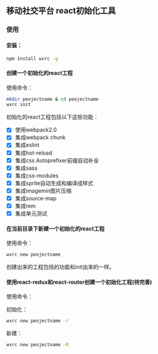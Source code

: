 ## 移动社交平台 react初始化工具

### 使用

#### 安装：

```bash
npm install wxrc -g
```

#### 创建一个初始化的react工程

使用命令：

```bash
mkdir peojectname & cd peojectname
wxrc init
```

初始化的react工程包括以下这些功能：

- [x] 使用webpack2.0 
- [x] 集成webpack chunk
- [x] 集成eslint
- [x] 集成hot-reload
- [x] 集成css Autoprefixer前缀自动补全 
- [x] 集成sass
- [x] 集成css-modules
- [x] 集成sprite自动生成和编译成样式
- [x] 集成imagemin图片压缩
- [x] 集成source-map
- [x] 集成rem   
- [x] 集成单元测试

#### 在当前目录下新建一个初始化的react工程

使用命令：

```bash
wxrc new peojectname
```

创建出来的工程包括的功能和init出来的一样。

#### 使用react-redux和react-router创建一个初始化工程(待完善)

使用命令：

初始化：
```bash
wxrc new peojectname -r
```

新建：
```bash
wxrc new peojectname -R
```